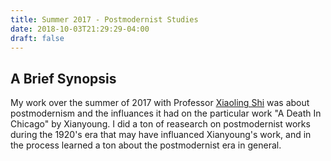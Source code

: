 ```yaml
---
title: Summer 2017 - Postmodernist Studies
date: 2018-10-03T21:29:29-04:00
draft: false
---
```


## A Brief Synopsis
My work over the summer of 2017 with Professor
[Xiaoling Shi](https://sites.google.com/a/allegheny.edu/xiaoling-shi/)
was about postmodernism and the influances it had on the particular work "A Death
In Chicago" by Xianyoung. I did a ton of reasearch on postmodernist works during
the 1920's era that may have influanced Xianyoung's work, and in the process
learned a ton about the postmodernist era in general.
